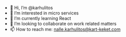 - 👋 Hi, I’m @karhulitos
- 👀 I’m interested in micro services
- 🌱 I’m currently learning React
- 💞️ I’m looking to collaborate on work related matters
- 📫 How to reach me: nalle.karhulitos@kart-keket.com

<!---
karhulitos/karhulitos is a ✨ special ✨ repository because its `README.md` (this file) appears on your GitHub profile.
You can click the Preview link to take a look at your changes.
--->
